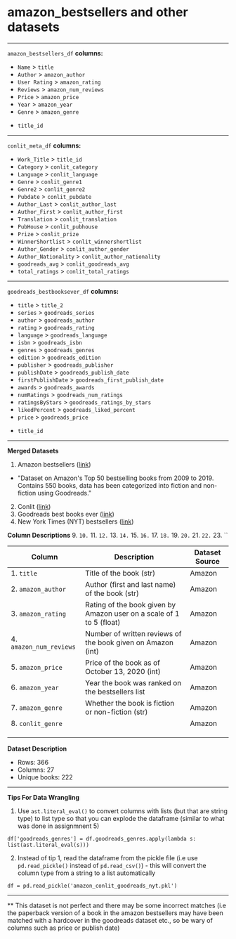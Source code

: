 # amazon_bestsellers and other datasets


----

`amazon_bestsellers_df`
**columns:**
- `Name` > `title`
- `Author` > `amazon_author`
- `User Rating` > `amazon_rating`
- `Reviews` > `amazon_num_reviews`
- `Price` > `amazon_price`
- `Year` > `amazon_year`
- `Genre` > `amazon_genre`
+ `title_id`

---

`conlit_meta_df`
**columns:** 
- `Work_Title` > `title_id`
- `Category` > `conlit_category`
- `Language` > `conlit_language`
- `Genre` > `conlit_genre1`
- `Genre2` > `conlit_genre2`
- `Pubdate` > `conlit_pubdate`
- `Author_Last` > `conlit_author_last`
- `Author_First` > `conlit_author_first`
- `Translation` > `conlit_translation`  
- `PubHouse` > `conlit_pubhouse`
- `Prize` > `conlit_prize`
- `WinnerShortlist` > `conlit_winnershortlist`
- `Author_Gender` > `conlit_author_gender`
- `Author_Nationality` > `conlit_author_nationality`
- `goodreads_avg` > `conlit_goodreads_avg`
- `total_ratings` > `conlit_total_ratings`

---

`goodreads_bestbooksever_df`
**columns:** 
- `title` > `title_2`
- `series` > `goodreads_series`
- `author` > `goodreads_author`
- `rating` > `goodreads_rating`
- `language` > `goodreads_language`
- `isbn` > `goodreads_isbn`
- `genres` > `goodreads_genres`
- `edition` > `goodreads_edition`
- `publisher` > `goodreads_publisher`
- `publishDate` > `goodreads_publish_date`
- `firstPublishDate` > `goodreads_first_publish_date`
- `awards` > `goodreads_awards`
- `numRatings` > `goodreads_num_ratings`
- `ratingsByStars` > `goodreads_ratings_by_stars`
- `likedPercent` > `goodreads_liked_percent`
- `price` > `goodreads_price`
+ `title_id`


---

**Merged Datasets**

1. Amazon bestsellers ([link](https://www.kaggle.com/datasets/sootersaalu/amazon-top-50-bestselling-books-2009-2019)) 
  - "Dataset on Amazon's Top 50 bestselling books from 2009 to 2019. Contains 550 books, data has been categorized into fiction and non-fiction using Goodreads."  
2. Conlit ([link](https://figshare.com/articles/dataset/CONLIT/21166171/1?file=37535605))
3. Goodreads best books ever ([link](https://zenodo.org/record/4265096#.ZAgSxOzMKvA))
4. New York Times (NYT) bestsellers ([link](https://www.kaggle.com/datasets/dhruvildave/new-york-times-best-sellers))

**Column Descriptions**
9. ``
10. ``
11. ``
12. ``
13. ``
14. ``
15. ``
16. ``
17. ``
18. ``
19. ``
20. ``
21. ``
22. ``
23. `` 

| Column      | Description | Dataset Source |
| ----------- | ----------- |  -----------   |
| 1. `title` | Title of the book (str) | Amazon |
| 2. `amazon_author` | Author (first and last name) of the book (str) | Amazon |
| 3. `amazon_rating` | Rating of the book given by Amazon user on a scale of 1 to 5 (float) | Amazon |
| 4. `amazon_num_reviews` | Number of written reviews of the book given on Amazon (int) | Amazon |
| 5. `amazon_price`  | Price of the book as of October 13, 2020 (int) | Amazon |
| 6. `amazon_year` | Year the book was ranked on the bestsellers list | Amazon |
| 7. `amazon_genre` | Whether the book is fiction or non-fiction (str) | Amazon |
| 8. `conlit_genre` |  | Amazon |
|  |  |  |
|  |  |  |
|  |  |  |


**Dataset Description**
- Rows: 366 
- Columns: 27 
- Unique books: 222 

---

**Tips For Data Wrangling**
1. Use `ast.literal_eval()` to convert columns with lists (but that are string type) to list type so that you can explode the dataframe (similar to what was done in assignmnent 5) 

```
df['goodreads_genres'] = df.goodreads_genres.apply(lambda s: list(ast.literal_eval(s)))
```

2. Instead of tip 1, read the dataframe from the pickle file (i.e use `pd.read_pickle()` instead of `pd.read_csv()`) - this will convert the column type from a string to a list automatically 

```
df = pd.read_pickle('amazon_conlit_goodreads_nyt.pkl')
```


---

** This dataset is not perfect and there may be some incorrect matches (i.e the paperback version of a book in the amazon bestsellers may have been matched with a hardcover in the goodreads dataset etc., so be wary of columns such as price or publish date)


